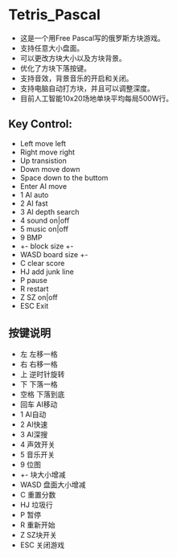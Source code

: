 Tetris_Pascal
=============
* 这是一个用Free Pascal写的俄罗斯方块游戏。
* 支持任意大小盘面。
* 可以更改方块大小以及方块背景。
* 优化了方块下落按键。
* 支持音效，背景音乐的开启和关闭。
* 支持电脑自动打方块，并且可以调整深度。
* 目前人工智能10x20场地单块平均每局500W行。


Key Control:
-------------
* Left	move left
* Right	move right
* Up	transistion
* Down	move down
* Space	down to the buttom
* Enter	AI move
* 1	AI auto
* 2	AI fast
* 3	AI depth search
* 4	sound on|off
* 5	music on|off
* 9	BMP
* +-	block size +-
* WASD	board size +-
* C	clear score
* HJ	add junk line
* P	pause
* R	restart
* Z	SZ on|off
* ESC	Exit

按键说明
-------------
* 左	左移一格
* 右	右移一格
* 上	逆时针旋转
* 下	下落一格
* 空格	下落到底
* 回车	AI移动
* 1	AI自动
* 2	AI快速
* 3	AI深搜
* 4	声效开关
* 5	音乐开关
* 9	位图
* +-	块大小增减
* WASD	盘面大小增减
* C	重置分数
* HJ	垃圾行
* P	暂停
* R	重新开始
* Z	SZ块开关
* ESC	关闭游戏

